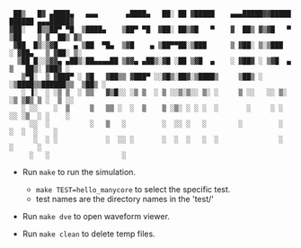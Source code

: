 ```
 ██▒   █▓ ▄████▄   ▄▄▄       ▄████▄   ██░ ██ ▓█████    ▄▄▄█████▓▓█████   ██████ ▄▄▄█████▓
▓██░   █▒▒██▀ ▀█  ▒████▄    ▒██▀ ▀█  ▓██░ ██▒▓█   ▀    ▓  ██▒ ▓▒▓█   ▀ ▒██    ▒ ▓  ██▒ ▓▒
 ▓██  █▒░▒▓█    ▄ ▒██  ▀█▄  ▒▓█    ▄ ▒██▀▀██░▒███      ▒ ▓██░ ▒░▒███   ░ ▓██▄   ▒ ▓██░ ▒░
  ▒██ █░░▒▓▓▄ ▄██▒░██▄▄▄▄██ ▒▓▓▄ ▄██▒░▓█ ░██ ▒▓█  ▄    ░ ▓██▓ ░ ▒▓█  ▄   ▒   ██▒░ ▓██▓ ░ 
   ▒▀█░  ▒ ▓███▀ ░ ▓█   ▓██▒▒ ▓███▀ ░░▓█▒░██▓░▒████▒     ▒██▒ ░ ░▒████▒▒██████▒▒  ▒██▒ ░ 
   ░ ▐░  ░ ░▒ ▒  ░ ▒▒   ▓▒█░░ ░▒ ▒  ░ ▒ ░░▒░▒░░ ▒░ ░     ▒ ░░   ░░ ▒░ ░▒ ▒▓▒ ▒ ░  ▒ ░░   
   ░ ░░    ░  ▒     ▒   ▒▒ ░  ░  ▒    ▒ ░▒░ ░ ░ ░  ░       ░     ░ ░  ░░ ░▒  ░ ░    ░    
     ░░  ░          ░   ▒   ░         ░  ░░ ░   ░        ░         ░   ░  ░  ░    ░      
      ░  ░ ░            ░  ░░ ░       ░  ░  ░   ░  ░               ░  ░      ░           
     ░   ░                  ░    
```

- Run `make` to run the simulation.
  - `make TEST=hello_manycore` to select the specific test.
  - test names are the directory names in the 'test/'

- Run `make dve` to open waveform viewer.

- Run `make clean` to delete temp files.
